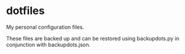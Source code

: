 # dotfiles
My personal configuration files.

These files are backed up and can be restored using backupdots.py in conjunction
with backupdots.json.
